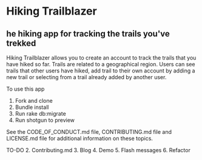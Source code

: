 # Hiking Trailblazer

## he hiking app for tracking the trails you've trekked

Hiking Trailblazer allows you to create an account to track the trails that you have hiked so far.  Trails
are related to a geographical region.  Users can see trails that other users have hiked, add trail to their 
own account by adding a new trail or selecting from a trail already added by another user. 


To use this app
1.  Fork and clone
2.  Bundle install
3.  Run rake db:migrate
4.  Run shotgun to preview



See the CODE_OF_CONDUCT.md file, CONTRIBUTING.md file and LICENSE.md file for additional information on these topics. 



TO-DO 
2.  Contributing.md
3.  Blog
4.  Demo
5.  Flash messages
6.  Refactor